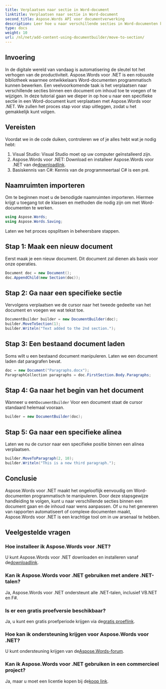 ```yaml
---
title: Verplaatsen naar sectie in Word-document
linktitle: Verplaatsen naar sectie in Word-document
second_title: Aspose.Words API voor documentverwerking
description: Leer hoe u naar verschillende secties in Word-documenten kunt gaan met Aspose.Words voor .NET met behulp van onze gedetailleerde, stapsgewijze handleiding.
type: docs
weight: 10
url: /nl/net/add-content-using-documentbuilder/move-to-section/
---
```

## Invoering

In de digitale wereld van vandaag is automatisering de sleutel tot het verhogen van de productiviteit. Aspose.Words voor .NET is een robuuste bibliotheek waarmee ontwikkelaars Word-documenten programmatisch kunnen bewerken. Een veelvoorkomende taak is het verplaatsen naar verschillende secties binnen een document om inhoud toe te voegen of te wijzigen. In deze tutorial gaan we dieper in op hoe u naar een specifieke sectie in een Word-document kunt verplaatsen met Aspose.Words voor .NET. We zullen het proces stap voor stap uitleggen, zodat u het gemakkelijk kunt volgen.

## Vereisten

Voordat we in de code duiken, controleren we of je alles hebt wat je nodig hebt:

1. Visual Studio: Visual Studio moet op uw computer geïnstalleerd zijn.
2.  Aspose.Words voor .NET: Download en installeer Aspose.Words voor .NET van de[downloadlink](https://releases.aspose.com/words/net/).
3. Basiskennis van C#: Kennis van de programmeertaal C# is een pré.

## Naamruimten importeren

Om te beginnen moet u de benodigde naamruimten importeren. Hiermee krijgt u toegang tot de klassen en methoden die nodig zijn om met Word-documenten te werken.

```csharp
using Aspose.Words;
using Aspose.Words.Saving;
```

Laten we het proces opsplitsen in beheersbare stappen.

## Stap 1: Maak een nieuw document

Eerst maak je een nieuw document. Dit document zal dienen als basis voor onze operaties.

```csharp
Document doc = new Document();
doc.AppendChild(new Section(doc));
```

## Stap 2: Ga naar een specifieke sectie

Vervolgens verplaatsen we de cursor naar het tweede gedeelte van het document en voegen we wat tekst toe.

```csharp
DocumentBuilder builder = new DocumentBuilder(doc);
builder.MoveToSection(1);
builder.Writeln("Text added to the 2nd section.");
```

## Stap 3: Een bestaand document laden

Soms wilt u een bestaand document manipuleren. Laten we een document laden dat paragrafen bevat.

```csharp
doc = new Document("Paragraphs.docx");
ParagraphCollection paragraphs = doc.FirstSection.Body.Paragraphs;
```

## Stap 4: Ga naar het begin van het document

Wanneer u een`DocumentBuilder` Voor een document staat de cursor standaard helemaal vooraan.

```csharp
builder = new DocumentBuilder(doc);
```

## Stap 5: Ga naar een specifieke alinea

Laten we nu de cursor naar een specifieke positie binnen een alinea verplaatsen.

```csharp
builder.MoveToParagraph(2, 10);
builder.Writeln("This is a new third paragraph.");
```

## Conclusie

Aspose.Words voor .NET maakt het ongelooflijk eenvoudig om Word-documenten programmatisch te manipuleren. Door deze stapsgewijze handleiding te volgen, kunt u naar verschillende secties binnen een document gaan en de inhoud naar wens aanpassen. Of u nu het genereren van rapporten automatiseert of complexe documenten maakt, Aspose.Words voor .NET is een krachtige tool om in uw arsenaal te hebben.

## Veelgestelde vragen

### Hoe installeer ik Aspose.Words voor .NET?
 U kunt Aspose.Words voor .NET downloaden en installeren vanaf de[downloadlink](https://releases.aspose.com/words/net/).

### Kan ik Aspose.Words voor .NET gebruiken met andere .NET-talen?
Ja, Aspose.Words voor .NET ondersteunt alle .NET-talen, inclusief VB.NET en F#.

### Is er een gratis proefversie beschikbaar?
 Ja, u kunt een gratis proefperiode krijgen via de[gratis proeflink](https://releases.aspose.com/).

### Hoe kan ik ondersteuning krijgen voor Aspose.Words voor .NET?
 U kunt ondersteuning krijgen van de[Aspose.Words-forum](https://forum.aspose.com/c/words/8).

### Kan ik Aspose.Words voor .NET gebruiken in een commercieel project?
 Ja, maar u moet een licentie kopen bij de[koop link](https://purchase.aspose.com/buy).
